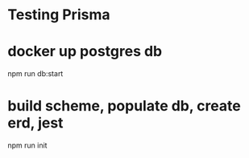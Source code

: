 # Testing Prisma

  # docker up postgres db
  npm run db:start

  # build scheme, populate db, create erd, jest
  npm run init
